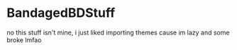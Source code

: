 # BandagedBDStuff
no this stuff isn't mine, i just liked importing themes cause im lazy and some broke lmfao
